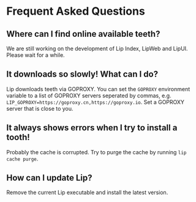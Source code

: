 # Frequent Asked Questions

## Where can I find online available teeth?

We are still working on the development of Lip Index, LipWeb and LipUI. Please wait for a while.

## It downloads so slowly! What can I do?

Lip downloads teeth via GOPROXY. You can set the `GOPROXY` environment variable to a list of GOPROXY servers seperated by commas, e.g. `LIP_GOPROXY=https://goproxy.cn,https://goproxy.io`. Set a GOPROXY server that is close to you.

## It always shows errors when I try to install a tooth!

Probably the cache is corrupted. Try to purge the cache by running `lip cache purge`.

## How can I update Lip?

Remove the current Lip executable and install the latest version.
